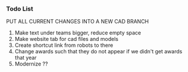 ### Todo List

PUT ALL CURRENT CHANGES INTO A NEW CAD BRANCH

1. Make text under teams bigger, reduce empty space
2. Make website tab for cad files and models
3. Create shortcut link from robots to there
4. Change awards such that they do not appear if we didn't get awards that year
5. Modernize ?? <Big>